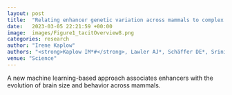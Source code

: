 ```yaml
---
layout: post
title:  "Relating enhancer genetic variation across mammals to complex phenotypes using machine learning."
date:   2023-03-05 22:21:59 +00:00
image:  images/Figure1_tacitOverview8.png
categories: research
author: "Irene Kaplow"
authors: "<strong>Kaplow IM*#</strong>, Lawler AJ*, Schäffer DE*, Srinivasan C, Sestili HH, Wirthlin ME, Phan BN, Prasad K, Brown AR, Zhang X, Foley K, Genereux DP, Zoonomia Consortium, Karlsson EK, Lindblad-Toh K, Meyer WK, Pfenning AR#"
venue: "Science"
---
```

A new machine learning-based approach associates enhancers with the evolution of brain size and behavior across mammals.
